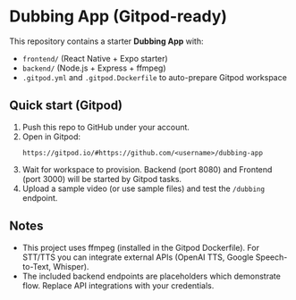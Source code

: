# Dubbing App (Gitpod-ready)

This repository contains a starter **Dubbing App** with:
- `frontend/` (React Native + Expo starter)
- `backend/` (Node.js + Express + ffmpeg)
- `.gitpod.yml` and `.gitpod.Dockerfile` to auto-prepare Gitpod workspace

## Quick start (Gitpod)
1. Push this repo to GitHub under your account.
2. Open in Gitpod:
   ```
   https://gitpod.io/#https://github.com/<username>/dubbing-app
   ```
3. Wait for workspace to provision. Backend (port 8080) and Frontend (port 3000) will be started by Gitpod tasks.
4. Upload a sample video (or use sample files) and test the `/dubbing` endpoint.

## Notes
- This project uses ffmpeg (installed in the Gitpod Dockerfile). For STT/TTS you can integrate external APIs (OpenAI TTS, Google Speech-to-Text, Whisper).
- The included backend endpoints are placeholders which demonstrate flow. Replace API integrations with your credentials.
